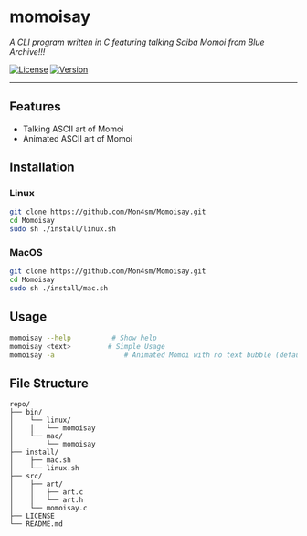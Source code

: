 # momoisay
*A CLI program written in C featuring talking Saiba Momoi from Blue Archive!!!*

[![License](https://img.shields.io/badge/license-GPL--3.0-blue)]()
[![Version](https://img.shields.io/badge/version-1.0.0-green)]()

---

## Features
- Talking ASCII art of Momoi
- Animated ASCII art of Momoi

## Installation

### Linux
```bash
git clone https://github.com/Mon4sm/Momoisay.git
cd Momoisay
sudo sh ./install/linux.sh
```
### MacOS
```bash
git clone https://github.com/Mon4sm/Momoisay.git
cd Momoisay
sudo sh ./install/mac.sh
```
## Usage
```bash
momoisay --help          # Show help
momoisay <text>         # Simple Usage
momoisay -a                 # Animated Momoi with no text bubble (default version 1)
```

## File Structure
```
repo/
├── bin/ 
│    └── linux/
│    │   └── momoisay
│    └── mac/
│        └── momoisay
├── install/
│    ├── mac.sh
│    └── linux.sh
├── src/
│    ├── art/
│    │   ├── art.c
│    │   └── art.h
│    └── momoisay.c
├── LICENSE
└── README.md
```
